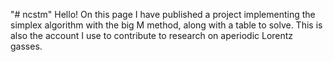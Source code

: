 "# ncstm" 
Hello!
On this page I have published a project implementing the simplex algorithm with the big M method, along with a table to solve.
This is also the account I use to contribute to research on aperiodic Lorentz gasses.
